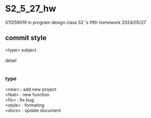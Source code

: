 # S2_5_27_hw
S11259019 in program design class S2 's fifth homework  2024/05/27

## commit style
\<type> subject<br><br>
detail<br><br>
### type
\<new> : add new project<br>
\<feat> : new function<br>
\<fix> : fix bug<br>
\<style> : formating<br>
\<docs> : update document
